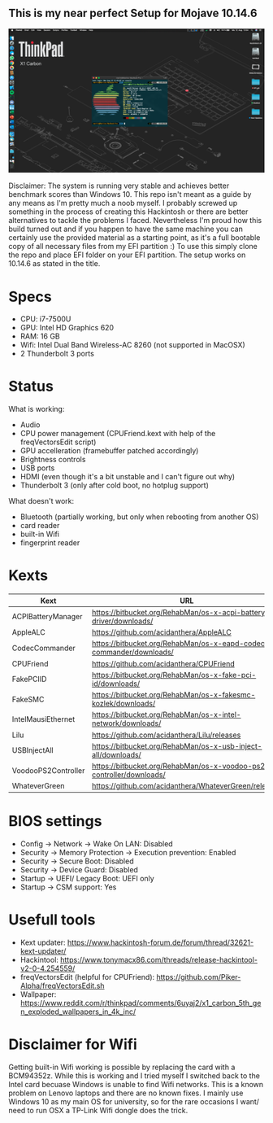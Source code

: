 ## This is my near perfect Setup for Mojave 10.14.6

![Screenshot](screenshot/Desktop.png)

Disclaimer:
The system is running very stable and achieves better benchmark scores than Windows 10. This repo isn't meant as a guide by any means as I'm pretty much a noob myself. I probably screwed up something in the process of creating this Hackintosh or there are better alternatives to tackle the problems I faced.
Nevertheless I'm proud how this build turned out and if you happen to have the same machine you can certainly use the provided material as a starting point, as it's a full bootable copy of all necessary files from my EFI partition :) To use this simply clone the repo and place EFI folder on your EFI partition. The setup works on 10.14.6 as stated in the title.
# Specs
 -  CPU: i7-7500U
 -  GPU: Intel HD Graphics 620
 -  RAM: 16 GB
 -  Wifi: Intel Dual Band Wireless-AC 8260 (not supported in MacOSX)
 -  2 Thunderbolt 3 ports
 
 # Status
 What is working:
 -  Audio
 -  CPU power management (CPUFriend.kext with help of the freqVectorsEdit script)
 -  GPU accelleration (framebuffer patched accordingly)
 -  Brightness controls
 -  USB ports
 -  HDMI (even though it's a bit unstable and I can't figure out why)
 - Thunderbolt 3 (only after cold boot, no hotplug support)
 
 What doesn't work:
 - Bluetooth (partially working, but only when rebooting from another OS)
 -  card reader
 -  built-in Wifi
 -  fingerprint reader

# Kexts
| Kext | URL |
| ------------- | ------------- |
| ACPIBatteryManager | https://bitbucket.org/RehabMan/os-x-acpi-battery-driver/downloads/  |
| AppleALC | https://github.com/acidanthera/AppleALC |
| CodecCommander | https://bitbucket.org/RehabMan/os-x-eapd-codec-commander/downloads/  |
| CPUFriend| https://github.com/acidanthera/CPUFriend |
| FakePCIID  | https://bitbucket.org/RehabMan/os-x-fake-pci-id/downloads/  |
| FakeSMC  | https://bitbucket.org/RehabMan/os-x-fakesmc-kozlek/downloads/  |
| IntelMausiEthernet  | https://bitbucket.org/RehabMan/os-x-intel-network/downloads/  |
| Lilu  | https://github.com/acidanthera/Lilu/releases  |
| USBInjectAll  | https://bitbucket.org/RehabMan/os-x-usb-inject-all/downloads/  |
| VoodooPS2Controller  | https://bitbucket.org/RehabMan/os-x-voodoo-ps2-controller/downloads/  |
| WhateverGreen  | https://github.com/acidanthera/WhateverGreen/releases  |

# BIOS settings
- Config → Network → Wake On LAN: Disabled
- Security → Memory Protection → Execution prevention: Enabled
- Security → Secure Boot: Disabled
- Security → Device Guard: Disabled
- Startup → UEFI/ Legacy Boot: UEFI only
- Startup → CSM support: Yes

# Usefull tools
- Kext updater: https://www.hackintosh-forum.de/forum/thread/32621-kext-updater/
- Hackintool: https://www.tonymacx86.com/threads/release-hackintool-v2-0-4.254559/
- freqVectorsEdit (helpful for CPUFriend): https://github.com/Piker-Alpha/freqVectorsEdit.sh
- Wallpaper: https://www.reddit.com/r/thinkpad/comments/6uyaj2/x1_carbon_5th_gen_exploded_wallpapers_in_4k_inc/

# Disclaimer for Wifi
Getting built-in Wifi working is possible by replacing the card with a BCM94352z. While this is working and I tried myself I switched back to the Intel card becuase Windows is unable to find Wifi networks. This is a known problem on Lenovo laptops and there are no known fixes. I mainly use Windows 10 as my main OS for university, so for the rare occasions I want/ need to run OSX a TP-Link Wifi dongle does the trick.

